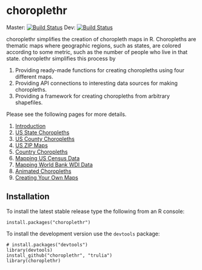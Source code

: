 # choroplethr
Master: [![Build Status](https://travis-ci.org/trulia/choroplethr.png?branch=master)](https://travis-ci.org/trulia/choroplethr)
Dev: [![Build Status](https://travis-ci.org/trulia/choroplethr.png?branch=dev)](https://travis-ci.org/trulia/choroplethr)

choroplethr simplifies the creation of choropleth maps in R. Choropleths are thematic maps where geographic regions, such as states, are colored according to some metric, such as the number of people who live in that state.  choroplethr simplifies this process by
    
1. Providing ready-made functions for creating choropleths using four different maps.
2. Providing API connections to interesting data sources for making choropleths.
3. Providing a framework for creating choropleths from arbitrary shapefiles.

Please see the following pages for more details.

1. [Introduction](https://github.com/trulia/choroplethr/wiki/Introduction)
1. [US State Choropleths](https://github.com/trulia/choroplethr/wiki/US-State-Choropleths)
1. [US County Choropleths](https://github.com/trulia/choroplethr/wiki/US-County-Choropleths)
1. [US ZIP Maps](https://github.com/trulia/choroplethr/wiki/US-ZIP-Maps)
1. [Country Choropleths]()
1. [Mapping US Census Data](https://github.com/trulia/choroplethr/wiki/Mapping-Census-Data)
1. [Mapping World Bank WDI Data]()
1. [Animated Choropleths](https://github.com/trulia/choroplethr/wiki/Animated-Choropleths)
1. [Creating Your Own Maps]()

## Installation

To install the latest stable release type the following from an R console:

```
install.packages("choroplethr")
```

To install the development version use the `devtools` package:

```
# install.packages("devtools")
library(devtools)
install_github("choroplethr", "trulia")
library(choroplethr)
```
